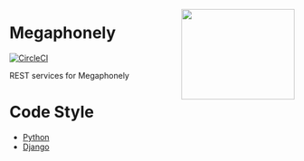 <a href='https://github.com/jkrclaro/megaphonely'><img src='https://cdn.dribbble.com/users/35310/screenshots/3073557/albert-megaphonely_1x.png' align='right' width='200' height='160' /></a>

# Megaphonely
[![CircleCI](https://circleci.com/gh/jkrclaro/megaphonely/tree/master.svg?style=shield&circle-token=08d741d0a59a7704053acdfd6be5fdb6591784c5)](https://circleci.com/gh/jkrclaro/megaphonely/tree/master)

REST services for Megaphonely

# Code Style
- [Python](http://docs.python-guide.org/en/latest/writing/style/)
- [Django](https://docs.djangoproject.com/en/dev/internals/contributing/writing-code/coding-style/)

